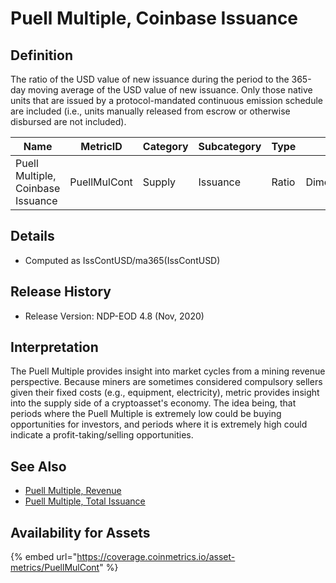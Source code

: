 # Puell Multiple, Coinbase Issuance

## Definition

The ratio of the USD value of new issuance during the period to the 365-day moving average of the USD value of new issuance. Only those native units that are issued by a protocol-mandated continuous emission schedule are included (i.e., units manually released from escrow or otherwise disbursed are not included).

| Name                              | MetricID     | Category | Subcategory | Type  | Unit          | Interval |
| --------------------------------- | ------------ | -------- | ----------- | ----- | ------------- | -------- |
| Puell Multiple, Coinbase Issuance | PuellMulCont | Supply   | Issuance    | Ratio | Dimensionless | 365 days |

## Details

* Computed as IssContUSD/ma365(IssContUSD)

## Release History

* Release Version: NDP-EOD 4.8 (Nov, 2020)

## Interpretation

The Puell Multiple provides insight into market cycles from a mining revenue perspective. Because miners are sometimes considered compulsory sellers given their fixed costs (e.g., equipment, electricity), metric provides insight into the supply side of a cryptoasset's economy.   The idea being, that periods where the Puell Multiple is extremely low could be buying opportunities for investors, and periods where it is extremely high could indicate a profit-taking/selling opportunities.&#x20;

## See Also

* [Puell Multiple, Revenue](puellmulrev.md)
* [Puell Multiple, Total Issuance](puellmultot.md)

## Availability for Assets

{% embed url="https://coverage.coinmetrics.io/asset-metrics/PuellMulCont" %}
